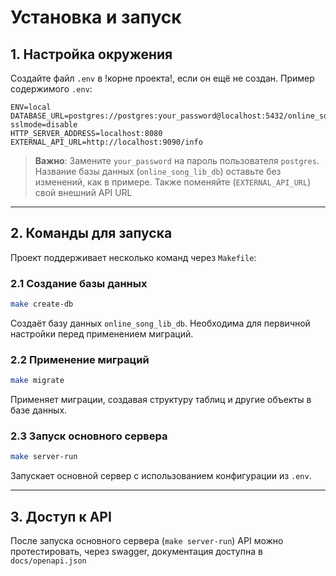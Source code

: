 # Установка и запуск

## 1. Настройка окружения

Создайте файл `.env` в !корне проекта!, если он ещё не создан. Пример содержимого `.env`:

```env
ENV=local
DATABASE_URL=postgres://postgres:your_password@localhost:5432/online_song_lib_db?sslmode=disable
HTTP_SERVER_ADDRESS=localhost:8080
EXTERNAL_API_URL=http://localhost:9090/info
```

> **Важно**: Замените `your_password` на пароль пользователя `postgres`. Название базы данных (`online_song_lib_db`) оставьте без изменений, как в примере. Также поменяйте (`EXTERNAL_API_URL`) свой внешний API URL

---

## 2. Команды для запуска

Проект поддерживает несколько команд через `Makefile`:

### 2.1 Создание базы данных

```bash
make create-db
```

Создаёт базу данных `online_song_lib_db`. Необходима для первичной настройки перед применением миграций.

### 2.2 Применение миграций

```bash
make migrate
```

Применяет миграции, создавая структуру таблиц и другие объекты в базе данных.

### 2.3 Запуск основного сервера

```bash
make server-run
```

Запускает основной сервер с использованием конфигурации из `.env`.

---

## 3. Доступ к API

После запуска основного сервера (`make server-run`) API можно протестировать, через swagger, документация доступна в ```docs/openapi.json``` 
